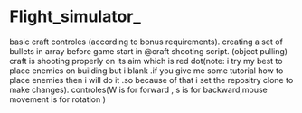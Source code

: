 # Flight_simulator_
basic craft controles (according to bonus requirements).
creating a set of bullets in array  before game start in @craft shooting script. (object pulling)
craft is shooting properly on its aim which is red dot(note: i try my best to place  enemies on building but i  blank .if you give me some tutorial how to place enemies then i will do it .so because of that i set the repositry clone to make changes).
controles(W is for forward , s is for backward,mouse movement is for rotation )
